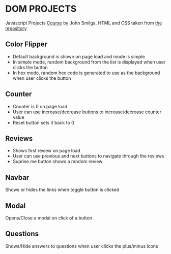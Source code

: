 # DOM PROJECTS

Javascript Projects [Course](https://www.youtube.com/watch?v=3PHXvlpOkf4&t=421s) by John Smilga. HTML and CSS taken from [the repository](https://github.com/john-smilga/javascript-basic-projects)

## Color Flipper

- Default background is shown on page load and mode is simple
- In simple mode, random background from the list is displayed when user clicks the button
- In hex mode, random hex code is generated to use as the background when user clicks the button

## Counter

- Counter is 0 on page load
- User can use increase/decrease buttons to increase/decrease counter value
- Reset button sets it back to 0

## Reviews

- Shows first review on page load
- User can use previous and next buttons to navigate through the reviews
- Suprise me button shows a random review

## Navbar

Shows or hides the links when toggle button is clicked

## Modal

Opens/Close a modal on click of a button

## Questions

Shows/Hide answers to questions when user clicks the plus/minus icons